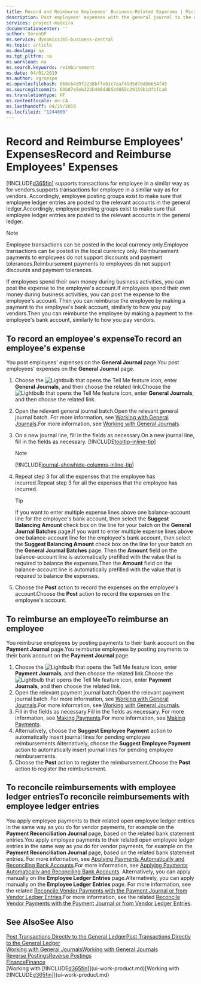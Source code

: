 ```yaml
---
title: Record and Reimburse Employees' Business-Related Expenses | Microsoft Docs
description: Post employees' expenses with the general journal to the employee's account and later post a payment to the employee's bank account to reimburse for the business-related expense.
services: project-madeira
documentationcenter: ''
author: SorenGP
ms.service: dynamics365-business-central
ms.topic: article
ms.devlang: na
ms.tgt_pltfrm: na
ms.workload: na
ms.search.keywords: reimbursement
ms.date: 04/01/2019
ms.author: sgroespe
ms.openlocfilehash: 660cb4d9f2238bffeb1c7eaf49d5d70dbb654f45
ms.sourcegitcommit: 60b87e5eb32bb408dd65b9855c29159b1dfbfca8
ms.translationtype: HT
ms.contentlocale: en-CA
ms.lasthandoff: 04/29/2019
ms.locfileid: "1244800"
---
```

# <a name="record-and-reimburse-employees-expenses"></a><span data-ttu-id="f2453-103">Record and Reimburse Employees' Expenses</span><span class="sxs-lookup"><span data-stu-id="f2453-103">Record and Reimburse Employees' Expenses</span></span>
[!INCLUDE[d365fin](includes/d365fin_md.md)] <span data-ttu-id="f2453-104">supports transactions for employee in a similar way as for vendors.</span><span class="sxs-lookup"><span data-stu-id="f2453-104">supports transactions for employee in a similar way as for vendors.</span></span> <span data-ttu-id="f2453-105">Accordingly, employee posting groups exist to make sure that employee ledger entries are posted to the relevant accounts in the general ledger.</span><span class="sxs-lookup"><span data-stu-id="f2453-105">Accordingly, employee posting groups exist to make sure that employee ledger entries are posted to the relevant accounts in the general ledger.</span></span>

> [!NOTE]  
> <span data-ttu-id="f2453-106">Employee transactions can be posted in the local currency only.</span><span class="sxs-lookup"><span data-stu-id="f2453-106">Employee transactions can be posted in the local currency only.</span></span> <span data-ttu-id="f2453-107">Reimbursement payments to employees do not support discounts and payment tolerances.</span><span class="sxs-lookup"><span data-stu-id="f2453-107">Reimbursement payments to employees do not support discounts and payment tolerances.</span></span>

<span data-ttu-id="f2453-108">If employees spend their own money during business activities, you can post the expense to the employee's account.</span><span class="sxs-lookup"><span data-stu-id="f2453-108">If employees spend their own money during business activities, you can post the expense to the employee's account.</span></span> <span data-ttu-id="f2453-109">Then you can reimburse the employee by making a payment to the employee's bank account, similarly to how you pay vendors.</span><span class="sxs-lookup"><span data-stu-id="f2453-109">Then you can reimburse the employee by making a payment to the employee's bank account, similarly to how you pay vendors.</span></span>

## <a name="to-record-an-employees-expense"></a><span data-ttu-id="f2453-110">To record an employee's expense</span><span class="sxs-lookup"><span data-stu-id="f2453-110">To record an employee's expense</span></span>
<span data-ttu-id="f2453-111">You post employees' expenses on the **General Journal** page.</span><span class="sxs-lookup"><span data-stu-id="f2453-111">You post employees' expenses on the **General Journal** page.</span></span>
1. <span data-ttu-id="f2453-112">Choose the ![Lightbulb that opens the Tell Me feature](media/ui-search/search_small.png "Tell me what you want to do") icon, enter **General Journals**, and then choose the related link.</span><span class="sxs-lookup"><span data-stu-id="f2453-112">Choose the ![Lightbulb that opens the Tell Me feature](media/ui-search/search_small.png "Tell me what you want to do") icon, enter **General Journals**, and then choose the related link.</span></span>
2. <span data-ttu-id="f2453-113">Open the relevant general journal batch.</span><span class="sxs-lookup"><span data-stu-id="f2453-113">Open the relevant general journal batch.</span></span> <span data-ttu-id="f2453-114">For more information, see [Working with General Journals](ui-work-general-journals.md).</span><span class="sxs-lookup"><span data-stu-id="f2453-114">For more information, see [Working with General Journals](ui-work-general-journals.md).</span></span>
3. <span data-ttu-id="f2453-115">On a new journal line, fill in the fields as necessary.</span><span class="sxs-lookup"><span data-stu-id="f2453-115">On a new journal line, fill in the fields as necessary.</span></span> [!INCLUDE[tooltip-inline-tip](includes/tooltip-inline-tip_md.md)]    

    > [!NOTE]
    > [!INCLUDE[journal-showhide-columns-inline-tip](includes/journal-showhide-columns-inline-tip.md)]
4. <span data-ttu-id="f2453-116">Repeat step 3 for all the expenses that the employee has incurred.</span><span class="sxs-lookup"><span data-stu-id="f2453-116">Repeat step 3 for all the expenses that the employee has incurred.</span></span>

    > [!TIP]  
    > <span data-ttu-id="f2453-117">If you want to enter multiple expense lines above one balance-account line for the employee's bank account, then select the **Suggest Balancing Amount** check box on the line for your batch on the **General Journal Batches** page.</span><span class="sxs-lookup"><span data-stu-id="f2453-117">If you want to enter multiple expense lines above one balance-account line for the employee's bank account, then select the **Suggest Balancing Amount** check box on the line for your batch on the **General Journal Batches** page.</span></span> <span data-ttu-id="f2453-118">Then the **Amount** field on the balance-account line is automatically prefilled with the value that is required to balance the expenses.</span><span class="sxs-lookup"><span data-stu-id="f2453-118">Then the **Amount** field on the balance-account line is automatically prefilled with the value that is required to balance the expenses.</span></span>
5. <span data-ttu-id="f2453-119">Choose the **Post** action to record the expenses on the employee's account.</span><span class="sxs-lookup"><span data-stu-id="f2453-119">Choose the **Post** action to record the expenses on the employee's account.</span></span>

## <a name="to-reimburse-an-employee"></a><span data-ttu-id="f2453-120">To reimburse an employee</span><span class="sxs-lookup"><span data-stu-id="f2453-120">To reimburse an employee</span></span>
<span data-ttu-id="f2453-121">You reimburse employees by posting payments to their bank account on the **Payment Journal** page.</span><span class="sxs-lookup"><span data-stu-id="f2453-121">You reimburse employees by posting payments to their bank account on the **Payment Journal** page.</span></span>
1. <span data-ttu-id="f2453-122">Choose the ![Lightbulb that opens the Tell Me feature](media/ui-search/search_small.png "Tell me what you want to do") icon, enter **Payment Journals**, and then choose the related link.</span><span class="sxs-lookup"><span data-stu-id="f2453-122">Choose the ![Lightbulb that opens the Tell Me feature](media/ui-search/search_small.png "Tell me what you want to do") icon, enter **Payment Journals**, and then choose the related link.</span></span>
2. <span data-ttu-id="f2453-123">Open the relevant payment journal batch.</span><span class="sxs-lookup"><span data-stu-id="f2453-123">Open the relevant payment journal batch.</span></span> <span data-ttu-id="f2453-124">For more information, see [Working with General Journals](ui-work-general-journals.md).</span><span class="sxs-lookup"><span data-stu-id="f2453-124">For more information, see [Working with General Journals](ui-work-general-journals.md).</span></span>
3. <span data-ttu-id="f2453-125">Fill in the fields as necessary.</span><span class="sxs-lookup"><span data-stu-id="f2453-125">Fill in the fields as necessary.</span></span> <span data-ttu-id="f2453-126">For more information, see [Making Payments](payables-make-payments.md).</span><span class="sxs-lookup"><span data-stu-id="f2453-126">For more information, see [Making Payments](payables-make-payments.md).</span></span>
4. <span data-ttu-id="f2453-127">Alternatively, choose the **Suggest Employee Payment** action to automatically insert journal lines for pending employee reimbursements.</span><span class="sxs-lookup"><span data-stu-id="f2453-127">Alternatively, choose the **Suggest Employee Payment** action to automatically insert journal lines for pending employee reimbursements.</span></span>
5. <span data-ttu-id="f2453-128">Choose the **Post** action to register the reimbursement.</span><span class="sxs-lookup"><span data-stu-id="f2453-128">Choose the **Post** action to register the reimbursement.</span></span>  

## <a name="to-reconcile-reimbursements-with-employee-ledger-entries"></a><span data-ttu-id="f2453-129">To reconcile reimbursements with employee ledger entries</span><span class="sxs-lookup"><span data-stu-id="f2453-129">To reconcile reimbursements with employee ledger entries</span></span>
<span data-ttu-id="f2453-130">You apply employee payments to their related open employee ledger entries in the same way as you do for vendor payments, for example on the **Payment Reconciliation Journal** page, based on the related bank statement entries.</span><span class="sxs-lookup"><span data-stu-id="f2453-130">You apply employee payments to their related open employee ledger entries in the same way as you do for vendor payments, for example on the **Payment Reconciliation Journal** page, based on the related bank statement entries.</span></span> <span data-ttu-id="f2453-131">For more information, see [Applying Payments Automatically and Reconciling Bank Accounts](receivables-apply-payments-auto-reconcile-bank-accounts.md).</span><span class="sxs-lookup"><span data-stu-id="f2453-131">For more information, see [Applying Payments Automatically and Reconciling Bank Accounts](receivables-apply-payments-auto-reconcile-bank-accounts.md).</span></span> <span data-ttu-id="f2453-132">Alternatively, you can apply manually on the **Employee Ledger Entries** page.</span><span class="sxs-lookup"><span data-stu-id="f2453-132">Alternatively, you can apply manually on the **Employee Ledger Entries** page.</span></span> <span data-ttu-id="f2453-133">For more information, see the related [Reconcile Vendor Payments with the Payment Journal or from Vendor Ledger Entries](payables-how-apply-purchase-transactions-manually.md).</span><span class="sxs-lookup"><span data-stu-id="f2453-133">For more information, see the related [Reconcile Vendor Payments with the Payment Journal or from Vendor Ledger Entries](payables-how-apply-purchase-transactions-manually.md).</span></span>  

## <a name="see-also"></a><span data-ttu-id="f2453-134">See Also</span><span class="sxs-lookup"><span data-stu-id="f2453-134">See Also</span></span>
[<span data-ttu-id="f2453-135">Post Transactions Directly to the General Ledger</span><span class="sxs-lookup"><span data-stu-id="f2453-135">Post Transactions Directly to the General Ledger</span></span>](finance-how-post-transactions-directly.md)  
[<span data-ttu-id="f2453-136">Working with General Journals</span><span class="sxs-lookup"><span data-stu-id="f2453-136">Working with General Journals</span></span>](ui-work-general-journals.md)  
[<span data-ttu-id="f2453-137">Reverse Postings</span><span class="sxs-lookup"><span data-stu-id="f2453-137">Reverse Postings</span></span>](finance-how-reverse-journal-posting.md)  
[<span data-ttu-id="f2453-138">Finance</span><span class="sxs-lookup"><span data-stu-id="f2453-138">Finance</span></span>](finance.md)  
<span data-ttu-id="f2453-139">[Working with [!INCLUDE[d365fin](includes/d365fin_md.md)]](ui-work-product.md)</span><span class="sxs-lookup"><span data-stu-id="f2453-139">[Working with [!INCLUDE[d365fin](includes/d365fin_md.md)]](ui-work-product.md)</span></span>  
